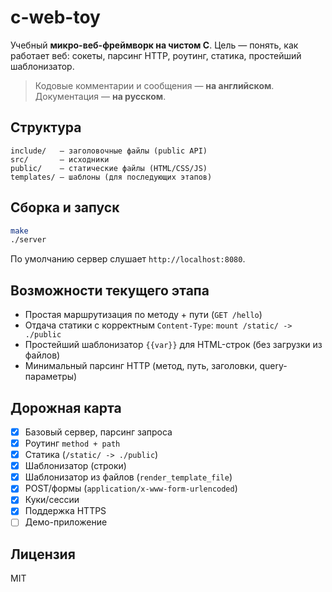 # c-web-toy

Учебный **микро-веб-фреймворк на чистом C**. Цель — понять, как работает веб: сокеты, парсинг HTTP, роутинг, статика, простейший шаблонизатор.

> Кодовые комментарии и сообщения — **на английском**. Документация — **на русском**.

## Структура

```
include/   — заголовочные файлы (public API)
src/       — исходники
public/    — статические файлы (HTML/CSS/JS)
templates/ — шаблоны (для последующих этапов)
```

## Сборка и запуск

```bash
make
./server
```

По умолчанию сервер слушает `http://localhost:8080`.

## Возможности текущего этапа

- Простая маршрутизация по методу + пути (`GET /hello`)
- Отдача статики с корректным `Content-Type`: `mount /static/ -> ./public`
- Простейший шаблонизатор `{{var}}` для HTML-строк (без загрузки из файлов)
- Минимальный парсинг HTTP (метод, путь, заголовки, query-параметры)

## Дорожная карта

- [x] Базовый сервер, парсинг запроса
- [x] Роутинг `method + path`
- [x] Статика (`/static/ -> ./public`)
- [x] Шаблонизатор (строки)
- [x] Шаблонизатор из файлов (`render_template_file`)
- [x] POST/формы (`application/x-www-form-urlencoded`)
- [x] Куки/сессии
- [x] Поддержка HTTPS
- [ ] Демо-приложение

## Лицензия

MIT
